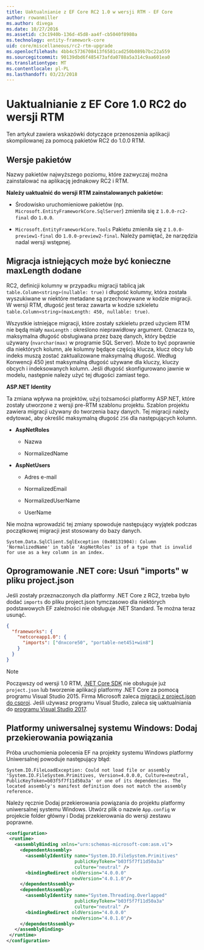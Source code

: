 ```yaml
---
title: Uaktualnianie z EF Core RC2 1.0 w wersji RTM - EF Core
author: rowanmiller
ms.author: divega
ms.date: 10/27/2016
ms.assetid: c3c1940b-136d-45d8-aa4f-cb5040f8980a
ms.technology: entity-framework-core
uid: core/miscellaneous/rc2-rtm-upgrade
ms.openlocfilehash: 4bb4c5736708413f6581cad250b089b7bc22a559
ms.sourcegitcommit: 90139dbd6f485473afda0788a5a314c9aa601ea0
ms.translationtype: MT
ms.contentlocale: pl-PL
ms.lasthandoff: 03/23/2018
---
```

# <a name="upgrading-from-ef-core-10-rc2-to-rtm"></a>Uaktualnianie z EF Core 1.0 RC2 do wersji RTM

Ten artykuł zawiera wskazówki dotyczące przenoszenia aplikacji skompilowanej za pomocą pakietów RC2 do 1.0.0 RTM.

## <a name="package-versions"></a>Wersje pakietów

Nazwy pakietów najwyższego poziomu, które zazwyczaj można zainstalować na aplikację jednakowy RC2 i RTM.

**Należy uaktualnić do wersji RTM zainstalowanych pakietów:**

* Środowisko uruchomieniowe pakietów (np. `Microsoft.EntityFrameworkCore.SqlServer`) zmieniła się z `1.0.0-rc2-final` do `1.0.0`.

* `Microsoft.EntityFrameworkCore.Tools` Pakietu zmieniła się z `1.0.0-preview1-final` do `1.0.0-preview2-final`. Należy pamiętać, że narzędzia nadal wersji wstępnej.

## <a name="existing-migrations-may-need-maxlength-added"></a>Migracja istniejących może być konieczne maxLength dodane

RC2, definicji kolumny w przypadku migracji tablicą jak `table.Column<string>(nullable: true)` i długość kolumny, która została wyszukiwane w niektóre metadane są przechowywane w kodzie migracji. W wersji RTM, długość jest teraz zawarta w kodzie szkieletu `table.Column<string>(maxLength: 450, nullable: true)`.

Wszystkie istniejące migracji, które zostały szkieletu przed użyciem RTM nie będą miały `maxLength` : określono nieprawidłowy argument. Oznacza to, maksymalna długość obsługiwana przez bazę danych, który będzie używany (`nvarchar(max)` w programie SQL Server). Może to być poprawnie dla niektórych kolumn, ale kolumny będące częścią klucza, klucz obcy lub indeks muszą zostać zaktualizowane maksymalną długość. Według Konwencji 450 jest maksymalną długość używane dla kluczy, kluczy obcych i indeksowanych kolumn. Jeśli długość skonfigurowano jawnie w modelu, następnie należy użyć tej długości zamiast tego.

**ASP.NET Identity**

Ta zmiana wpływa na projektów, użyj tożsamości platformy ASP.NET, które zostały utworzone z wersji pre-RTM szablonu projektu. Szablon projektu zawiera migracji używany do tworzenia bazy danych. Tej migracji należy edytować, aby określić maksymalną długość `256` dla następujących kolumn.

*  **AspNetRoles**

    * Nazwa

    * NormalizedName

*  **AspNetUsers**

   * Adres e-mail

   * NormalizedEmail

   * NormalizedUserName

   * UserName

Nie można wprowadzić tej zmiany spowoduje następujący wyjątek podczas początkowej migracji jest stosowany do bazy danych.

    System.Data.SqlClient.SqlException (0x80131904): Column 'NormalizedName' in table 'AspNetRoles' is of a type that is invalid for use as a key column in an index.

## <a name="net-core-remove-imports-in-projectjson"></a>Oprogramowanie .NET core: Usuń "imports" w pliku project.json

Jeśli zostały przeznaczonych dla platformy .NET Core z RC2, trzeba było dodać `imports` do pliku project.json tymczasowo dla niektórych podstawowych EF zależności nie obsługuje .NET Standard. Te można teraz usunąć.

``` json
{
  "frameworks": {
    "netcoreapp1.0": {
      "imports": ["dnxcore50", "portable-net451+win8"]
    }
  }
}
```

> [!NOTE]  
> Począwszy od wersji 1.0 RTM, [.NET Core SDK](https://www.microsoft.com/net/download/core) nie obsługuje już `project.json` lub tworzenie aplikacji platformy .NET Core za pomocą programu Visual Studio 2015. Firma Microsoft zaleca [migracji z project.json do csproj](https://docs.microsoft.com/dotnet/articles/core/migration/). Jeśli używasz programu Visual Studio, zaleca się uaktualniania do [programu Visual Studio 2017](https://www.visualstudio.com/downloads/).

## <a name="uwp-add-binding-redirects"></a>Platformy uniwersalnej systemu Windows: Dodaj przekierowania powiązania

Próba uruchomienia polecenia EF na projekty systemu Windows platformy Uniwersalnej powoduje następujący błąd:

    System.IO.FileLoadException: Could not load file or assembly 'System.IO.FileSystem.Primitives, Version=4.0.0.0, Culture=neutral, PublicKeyToken=b03f5f7f11d50a3a' or one of its dependencies. The located assembly's manifest definition does not match the assembly reference.

Należy ręcznie Dodaj przekierowania powiązania do projektu platformy uniwersalnej systemu Windows. Utwórz plik o nazwie `App.config` w projekcie folder główny i Dodaj przekierowania do wersji zestawu poprawne.

``` xml
<configuration>
 <runtime>
   <assemblyBinding xmlns="urn:schemas-microsoft-com:asm.v1">
     <dependentAssembly>
       <assemblyIdentity name="System.IO.FileSystem.Primitives"
                         publicKeyToken="b03f5f7f11d50a3a"
                         culture="neutral" />
       <bindingRedirect oldVersion="4.0.0.0"
                        newVersion="4.0.1.0"/>
     </dependentAssembly>
     <dependentAssembly>
       <assemblyIdentity name="System.Threading.Overlapped"
                         publicKeyToken="b03f5f7f11d50a3a"
                         culture="neutral" />
       <bindingRedirect oldVersion="4.0.0.0"
                        newVersion="4.0.1.0"/>
     </dependentAssembly>
   </assemblyBinding>
 </runtime>
</configuration>
```
